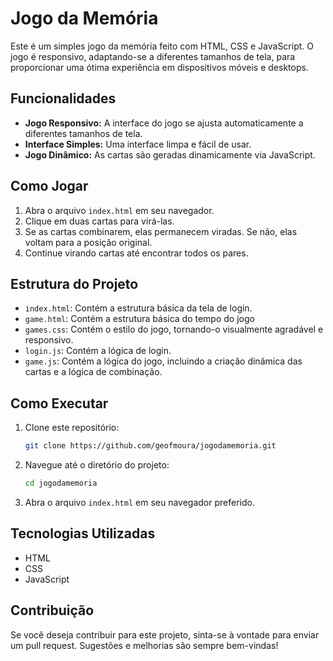 # Jogo da Memória

Este é um simples jogo da memória feito com HTML, CSS e JavaScript. O jogo é responsivo, adaptando-se a diferentes tamanhos de tela, para proporcionar uma ótima experiência em dispositivos móveis e desktops.

## Funcionalidades

- **Jogo Responsivo:** A interface do jogo se ajusta automaticamente a diferentes tamanhos de tela.
- **Interface Simples:** Uma interface limpa e fácil de usar.
- **Jogo Dinâmico:** As cartas são geradas dinamicamente via JavaScript.

## Como Jogar

1. Abra o arquivo `index.html` em seu navegador.
2. Clique em duas cartas para virá-las.
3. Se as cartas combinarem, elas permanecem viradas. Se não, elas voltam para a posição original.
4. Continue virando cartas até encontrar todos os pares.

## Estrutura do Projeto

- `index.html`: Contém a estrutura básica da tela de login.
- `game.html`: Contém a estrutura básica do tempo do jogo
- `games.css`: Contém o estilo do jogo, tornando-o visualmente agradável e responsivo.
- `login.js`: Contém a lógica de login.
- `game.js`: Contém a lógica do jogo, incluindo a criação dinâmica das cartas e a lógica de combinação.

## Como Executar

1. Clone este repositório:
   ```bash
   git clone https://github.com/geofmoura/jogodamemoria.git
   ```
2. Navegue até o diretório do projeto:
   ```bash
   cd jogodamemoria
   ```
3. Abra o arquivo `index.html` em seu navegador preferido.

## Tecnologias Utilizadas

- HTML
- CSS
- JavaScript

## Contribuição

Se você deseja contribuir para este projeto, sinta-se à vontade para enviar um pull request. Sugestões e melhorias são sempre bem-vindas!
